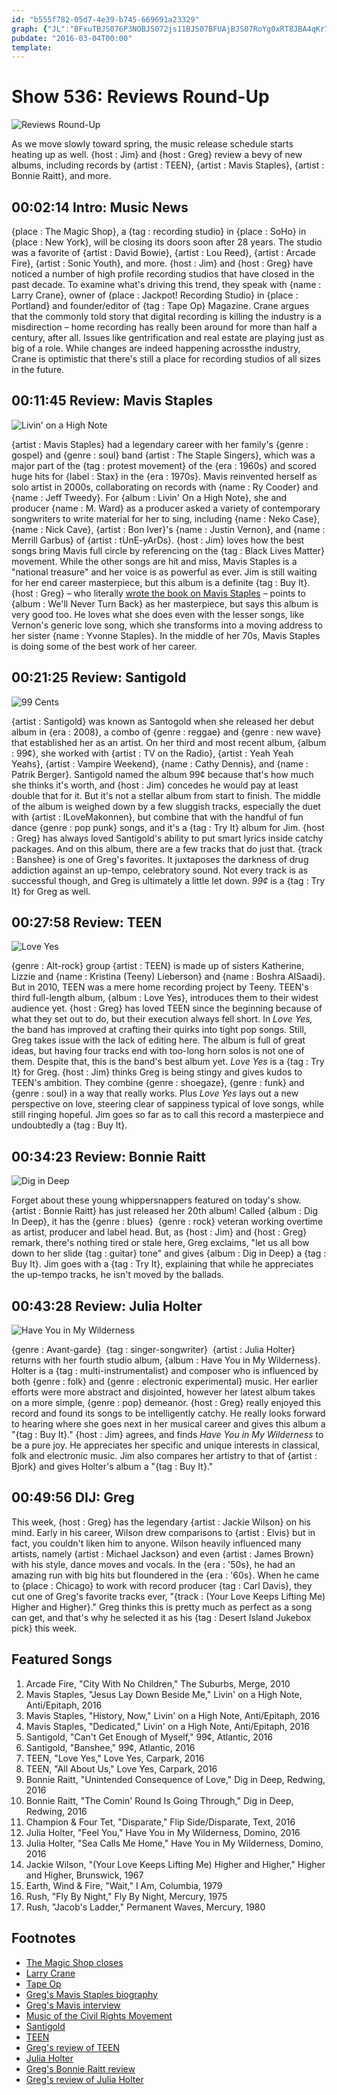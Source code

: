 ```yaml
---
id: "b555f782-05d7-4e39-b745-669691a23329"
graph: {"JL":"BFxuTBJS076P3NOBJS072js11BJS07BFUAjBJS07RoYg0xRT8JBA4qKr7BMt97qipX6cfd97qipBHm1GBL7dYc7xO8","ZP":"PrWSZdC62odC62odhnxeX6cfddhnxeBHm1Gdhnxe","1AM":"RCvkGXGewd97qipRCvkGRCvkGdhnxeBHm1Gdhnxe97qipX6cfd","1LB":"8NDt2Dx6MPBMlTxDx6MPDx6MPeRBqrDx6MPZlx2hZlx2hdhnxe97qipZlx2hX6cfddhnxe97qipBHm1G","20G":"7bHmuBHgC17bHmuE3UZeBHgC1E3UZeE3UZeO7msQ9MGtlE3UZeE3UZezZIiAE3UZeaSHJbE3UZeuz76z97qipuz76z9MGtlOJ3hI97qipBHm1G97qipX6cfd","2B8":"BHm1GBpE2yBHm1Gb9T3mBpE2yb9T3mBpE2yZ8XBY2FhdPBpE2yBpE2yDuuxv61hsMBpE2y61hsMMOJ5z61hsMb9T3mO57jZb9T3m"}
pubdate: "2016-03-04T00:00"
template: 
---
```






# Show 536: Reviews Round-Up

![Reviews Round-Up](https://static.soundopinions.org/images/2016/reviewroundup_web.jpg)

As we move slowly toward spring, the music release schedule starts heating up as well. {host : Jim} and {host : Greg} review a bevy of new albums, including records by {artist : TEEN}, {artist : Mavis Staples}, {artist : Bonnie Raitt}, and more.



## 00:02:14 Intro: Music News

{place : The Magic Shop}, a {tag : recording studio} in {place : SoHo} in {place : New York}, will be closing its doors soon after 28 years. The studio was a favorite of {artist : David Bowie}, {artist : Lou Reed}, {artist : Arcade Fire}, {artist : Sonic Youth}, and more. {host : Jim} and {host : Greg} have noticed a number of high profile recording studios that have closed in the past decade. To examine what's driving this trend, they speak with {name : Larry Crane}, owner of {place : Jackpot! Recording Studio} in {place : Portland} and founder/editor of {tag : Tape Op} Magazine. Crane argues that the commonly told story that digital recording is killing the industry is a misdirection – home recording has really been around for more than half a century, after all. Issues like gentrification and real estate are playing just as big of a role. While changes are indeed happening acrossthe industry, Crane is optimistic that there's still a place for recording studios of all sizes in the future.



## 00:11:45 Review: Mavis Staples

![Livin' on a High Note](https://static.soundopinions.org/assets/536/JL0.jpg)

{artist : Mavis Staples} had a legendary career with her family's {genre : gospel} and {genre : soul} band {artist : The Staple Singers}, which was a major part of the {tag : protest movement} of the {era : 1960s} and scored huge hits for {label : Stax} in the {era : 1970s}. Mavis reinvented herself as solo artist in 2000s, collaborating on records with {name : Ry Cooder} and {name : Jeff Tweedy}. For {album : Livin' On a High Note}, she and producer {name : M. Ward} as a producer asked a variety of contemporary songwriters to write material for her to sing, including {name : Neko Case}, {name : Nick Cave}, {artist : Bon Iver}'s {name : Justin Vernon}, and {name : Merrill Garbus} of {artist : tUnE-yArDs}. {host : Jim} loves how the best songs bring Mavis full circle by referencing on the {tag : Black Lives Matter} movement. While the other songs are hit and miss, Mavis Staples is a "national treasure" and her voice is as powerful as ever. Jim is still waiting for her end career masterpiece, but this album is a definite {tag : Buy It}. {host : Greg} – who literally [wrote the book on Mavis Staples](http://books.simonandschuster.com/Ill-Take-You-There/Greg-Kot/9781451647860) – points to {album : We'll Never Turn Back} as her masterpiece, but says this album is very good too. He loves what she does even with the lesser songs, like Vernon's generic love song, which she transforms into a moving address to her sister {name : Yvonne Staples}. In the middle of her 70s, Mavis Staples is doing some of the best work of her career.



## 00:21:25 Review: Santigold

![99 Cents](https://static.soundopinions.org/assets/536/ZP0.jpg)

{artist : Santigold} was known as Santogold when she released her debut album in {era : 2008}, a combo of {genre : reggae} and {genre : new wave} that established her as an artist. On her third and most recent album, {album : 99¢}, she worked with {artist : TV on the Radio}, {artist : Yeah Yeah Yeahs}, {artist : Vampire Weekend}, {name : Cathy Dennis}, and {name : Patrik Berger}. Santigold named the album 99¢ because that's how much she thinks it's worth, and {host : Jim} concedes he would pay at least double that for it. But it's not a stellar album from start to finish. The middle of the album is weighed down by a few sluggish tracks, especially the duet with {artist : ILoveMakonnen}, but combine that with the handful of fun dance {genre : pop punk} songs, and it's a {tag : Try It} album for Jim. {host : Greg} has always loved Santigold's ability to put smart lyrics inside catchy packages. And on this album, there are a few tracks that do just that. {track : Banshee} is one of Greg's favorites. It juxtaposes the darkness of drug addiction against an up-tempo, celebratory sound. Not every track is as successful though, and Greg is ultimately a little let down. *99¢* is a {tag : Try It} for Greg as well.



## 00:27:58 Review: TEEN

![Love Yes](https://static.soundopinions.org/assets/536/1AM0.jpg)

{genre : Alt-rock} group {artist : TEEN} is made up of sisters Katherine, Lizzie and {name : Kristina (Teeny) Lieberson} and {name : Boshra AlSaadi}. But in 2010, TEEN was a mere home recording project by Teeny. TEEN's third full-length album, {album : Love Yes}, introduces them to their widest audience yet. {host : Greg} has loved TEEN since the beginning because of what they set out to do, but their execution always fell short. In *Love Yes,* the band has improved at crafting their quirks into tight pop songs. Still, Greg takes issue with the lack of editing here. The album is full of great ideas, but having four tracks end with too-long horn solos is not one of them. Despite that, this is the band's best album yet. *Love Yes* is a {tag : Try It} for Greg. {host : Jim} thinks Greg is being stingy and gives kudos to TEEN's ambition. They combine {genre : shoegaze}, {genre : funk} and {genre : soul} in a way that really works. Plus *Love Yes* lays out a new perspective on love, steering clear of sappiness typical of love songs, while still ringing hopeful. Jim goes so far as to call this record a masterpiece and undoubtedly a {tag : Buy It}.



## 00:34:23 Review: Bonnie Raitt

![Dig in Deep](https://static.soundopinions.org/assets/536/1LB0.jpg)

Forget about these young whippersnappers featured on today's show. {artist : Bonnie Raitt} has just released her 20th album! Called {album : Dig In Deep}, it has the {genre : blues}  {genre : rock} veteran working overtime as artist, producer and label head. But, as {host : Jim} and {host : Greg} remark, there's nothing tired or stale here, Greg exclaims, "let us all bow down to her slide {tag : guitar} tone" and gives {album : Dig in Deep} a {tag : Buy It}. Jim goes with a {tag : Try It}, explaining that while he appreciates the up-tempo tracks, he isn't moved by the ballads.



## 00:43:28 Review: Julia Holter

![Have You in My Wilderness](https://static.soundopinions.org/assets/536/20G0.jpg)

{genre : Avant-garde}  {tag : singer-songwriter}  {artist : Julia Holter} returns with her fourth studio album, {album : Have You in My Wilderness}. Holter is a {tag : multi-instrumentalist} and composer who is influenced by both {genre : folk} and {genre : electronic experimental} music. Her earlier efforts were more abstract and disjointed, however her latest album takes on a more simple, {genre : pop} demeanor. {host : Greg} really enjoyed this record and found its songs to be intelligently catchy. He really looks forward to hearing where she goes next in her musical career and gives this album a "{tag : Buy It}." {host : Jim} agrees, and finds *Have You in My Wilderness* to be a pure joy. He appreciates her specific and unique interests in classical, folk and electronic music. Jim also compares her artistry to that of {artist : Bjork} and gives Holter's album a "{tag : Buy It}."



## 00:49:56 DIJ: Greg

This week, {host : Greg} has the legendary {artist : Jackie Wilson} on his mind. Early in his career, Wilson drew comparisons to {artist : Elvis} but in fact, you couldn't liken him to anyone. Wilson heavily influenced many artists, namely {artist : Michael Jackson} and even {artist : James Brown} with his style, dance moves and vocals. In the {era : '50s}, he had an amazing run with big hits but floundered in the {era : '60s}. When he came to {place : Chicago} to work with record producer {tag : Carl Davis}, they cut one of Greg's favorite tracks ever, "{track : (Your Love Keeps Lifting Me) Higher and Higher}." Greg thinks this is pretty much as perfect as a song can get, and that's why he selected it as his {tag : Desert Island Jukebox pick} this week.



## Featured Songs

1. Arcade Fire, "City With No Children," The Suburbs, Merge, 2010
2. Mavis Staples, "Jesus Lay Down Beside Me," Livin' on a High Note, Anti/Epitaph, 2016
3. Mavis Staples, "History, Now," Livin' on a High Note, Anti/Epitaph, 2016
4. Mavis Staples, "Dedicated," Livin' on a High Note, Anti/Epitaph, 2016
5. Santigold, "Can't Get Enough of Myself," 99¢, Atlantic, 2016
6. Santigold, "Banshee," 99¢, Atlantic, 2016
7. TEEN, "Love Yes," Love Yes, Carpark, 2016
8. TEEN, "All About Us," Love Yes, Carpark, 2016
9. Bonnie Raitt, "Unintended Consequence of Love," Dig in Deep, Redwing, 2016
10. Bonnie Raitt, "The Comin' Round Is Going Through," Dig in Deep, Redwing, 2016
11. Champion & Four Tet, "Disparate," Flip Side/Disparate, Text, 2016
12. Julia Holter, "Feel You," Have You in My Wilderness, Domino, 2016
13. Julia Holter, "Sea Calls Me Home," Have You in My Wilderness, Domino, 2016
14. Jackie Wilson, "(Your Love Keeps Lifting Me) Higher and Higher," Higher and Higher, Brunswick, 1967
15. Earth, Wind & Fire, "Wait," I Am, Columbia, 1979
16. Rush, "Fly By Night," Fly By Night, Mercury, 1975
17. Rush, "Jacob's Ladder," Permanent Waves, Mercury, 1980



## Footnotes

- [The Magic Shop closes](http://www.nytimes.com/2016/02/23/nyregion/the-magic-shop-a-venerable-recording-studio-in-soho-will-close.html)
- [Larry Crane](http://www.larry-crane.com/)
- [Tape Op](http://tapeop.com/)
- [Greg's Mavis Staples biography](http://books.simonandschuster.com/Ill-Take-You-There/Greg-Kot/9781451647860)
- [Greg's Mavis interview](http://www.chicagotribune.com/entertainment/music/kot/ct-mavis-staples-new-album-ent-0211-20160210-column.html)
- [Music of the Civil Rights Movement](/show/534/)
- [Santigold](http://tumblr.santigold.com/)
- [TEEN](http://www.teentheband.net/)
- [Greg's review of TEEN](http://www.chicagotribune.com/entertainment/music/kot/sc-music-teen-love-yes-ent-0212-20160212-column.html)
- [Julia Holter](http://www.juliashammasholter.com/)
- [Greg's Bonnie Raitt review](http://www.chicagotribune.com/entertainment/music/kot/sc-music-bonnie-raitt-dig-in-deep-ent-0219-20160219-column.html)
- [Greg's review of Julia Holter](http://www.chicagotribune.com/entertainment/music/kot/ct-julia-holter-ott-0219-20160215-column.html)